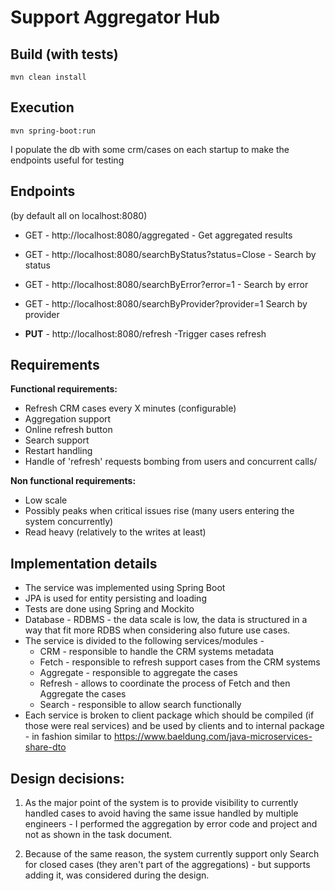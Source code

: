 # Support Aggregator Hub
## **Build (with tests)**
    mvn clean install

## **Execution**
    mvn spring-boot:run  


I populate the db with some crm/cases on each startup to make the endpoints useful for testing

## **Endpoints**
(by default all on localhost:8080)
- GET - http://localhost:8080/aggregated  - Get aggregated results

- GET - http://localhost:8080/searchByStatus?status=Close - Search by status

- GET - http://localhost:8080/searchByError?error=1 - Search by error

- GET - http://localhost:8080/searchByProvider?provider=1 Search by provider

- **PUT** - http://localhost:8080/refresh      -Trigger cases refresh





## **Requirements**

**Functional requirements:**

- Refresh CRM cases every X minutes (configurable)
- Aggregation support
- Online refresh button
- Search support
- Restart handling
- Handle of 'refresh' requests bombing from users and concurrent calls/

**Non functional requirements:**

- Low scale
- Possibly peaks when critical issues rise (many users entering the system concurrently)
- Read heavy (relatively to the writes at least)

## **Implementation details**

- The service was implemented using Spring Boot
- JPA is used for entity persisting and loading
- Tests are done using Spring and Mockito
- Database - RDBMS - the data scale is low, the data is structured in a way that fit more RDBS when considering also future use cases.
- The service is divided to the following services/modules -
  - CRM - responsible to handle the CRM systems metadata
  - Fetch - responsible to refresh support cases from the CRM systems
  - Aggregate - responsible to aggregate the cases
  - Refresh - allows to coordinate the process of Fetch and then Aggregate the         cases
  - Search - responsible to allow search functionally
- Each service is broken to client package which should be compiled (if those were real services) and be used by clients and to internal package - in fashion similar to https://www.baeldung.com/java-microservices-share-dto

## **Design decisions:**

1. As the major point of the system is to provide visibility to currently handled cases to avoid having the same issue handled by multiple engineers - I performed the aggregation by error code and project and not as shown in the task document.

2. Because of the same reason, the system currently support only Search for closed cases (they aren't part of the aggregations) - but supports adding it, was considered during the design.
